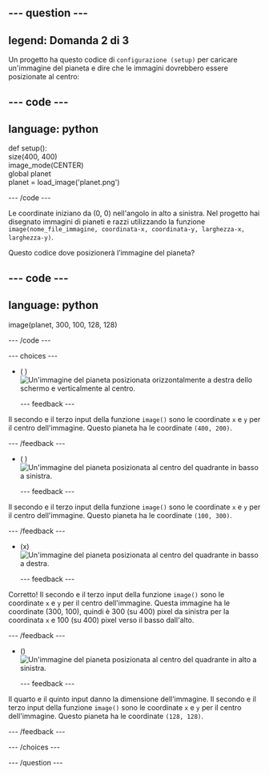 
--- question ---
---
legend: Domanda 2 di 3
---

Un progetto ha questo codice di `configurazione (setup)` per caricare un'immagine del pianeta e dire che le immagini dovrebbero essere posizionate al centro:

--- code ---
---
language: python
---

def setup():   
  size(400, 400)   
  image_mode(CENTER)   
  global planet   
  planet = load_image('planet.png')

--- /code ---

Le coordinate iniziano da (0, 0) nell'angolo in alto a sinistra. Nel progetto hai disegnato immagini di pianeti e razzi utilizzando la funzione `image(nome_file_immagine, coordinata-x, coordinata-y, larghezza-x, larghezza-y)`.

Questo codice dove posizionerà l’immagine del pianeta?

--- code ---
---
language: python
---

image(planet, 300, 100, 128, 128)

--- /code ---

--- choices ---

- ( )
![Un'immagine del pianeta posizionata orizzontalmente a destra dello schermo e verticalmente al centro.](images/planet400200.png)

  --- feedback ---

Il secondo e il terzo input della funzione `image()` sono le coordinate `x` e `y` per il centro dell'immagine. Questo pianeta ha le coordinate `(400, 200)`.

  --- /feedback ---

- ( )
![Un'immagine del pianeta posizionata al centro del quadrante in basso a sinistra.](images/planet100300.png)

  --- feedback ---

Il secondo e il terzo input della funzione `image()` sono le coordinate `x` e `y` per il centro dell'immagine. Questo pianeta ha le coordinate `(100, 300)`.

  --- /feedback ---

- (x)
![Un'immagine del pianeta posizionata al centro del quadrante in basso a destra.](images/planet300100.png)

  --- feedback ---

Corretto! Il secondo e il terzo input della funzione `image()` sono le coordinate `x` e `y` per il centro dell'immagine. Questa immagine ha le coordinate (300, 100), quindi è 300 (su 400) pixel da sinistra per la coordinata `x` e 100 (su 400) pixel verso il basso dall'alto.

  --- /feedback ---

- ()
![Un'immagine del pianeta posizionata al centro del quadrante in alto a sinistra.](images/planet128128.png)

  --- feedback ---

Il quarto e il quinto input danno la dimensione dell'immagine. Il secondo e il terzo input della funzione `image()` sono le coordinate `x` e `y` per il centro dell'immagine. Questo pianeta ha le coordinate `(128, 128)`.

  --- /feedback ---

--- /choices ---

--- /question ---
